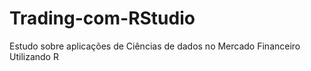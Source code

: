 # Trading-com-RStudio
Estudo sobre aplicações de Ciências de dados no Mercado Financeiro Utilizando R
